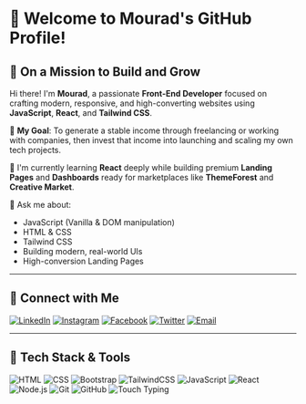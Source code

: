 # 👋 Welcome to Mourad's GitHub Profile!

## 🚀 On a Mission to Build and Grow

Hi there! I'm **Mourad**, a passionate **Front-End Developer** focused on crafting modern, responsive, and high-converting websites using **JavaScript**, **React**, and **Tailwind CSS**.

🎯 **My Goal**: To generate a stable income through freelancing or working with companies, then invest that income into launching and scaling my own tech projects.

🌱 I'm currently learning **React** deeply while building premium **Landing Pages** and **Dashboards** ready for marketplaces like **ThemeForest** and **Creative Market**.

💬 Ask me about:
- JavaScript (Vanilla & DOM manipulation)
- HTML & CSS
- Tailwind CSS
- Building modern, real-world UIs
- High-conversion Landing Pages

---

## 🔗 Connect with Me

[![LinkedIn](https://img.shields.io/badge/LinkedIn-0077B5?style=for-the-badge&logo=linkedin&logoColor=white)](https://www.linkedin.com/in/mourad-akki-70558a357/)
[![Instagram](https://img.shields.io/badge/Instagram-E4405F?style=for-the-badge&logo=instagram&logoColor=white)](https://www.instagram.com/akkimourad17769/)
[![Facebook](https://img.shields.io/badge/Facebook-1877F2?style=for-the-badge&logo=facebook&logoColor=white)](https://www.facebook.com/kide.zaro/)
[![Twitter](https://img.shields.io/badge/X-000000?style=for-the-badge&logo=twitter&logoColor=white)](https://x.com/Moradai188146)
[![Email](https://img.shields.io/badge/Email-D14836?style=for-the-badge&logo=gmail&logoColor=white)](mailto:akkimourad177@gmail.com)

---

## 🧰 Tech Stack & Tools

![HTML](https://img.shields.io/badge/HTML-E34F26?style=for-the-badge&logo=html5&logoColor=white)
![CSS](https://img.shields.io/badge/CSS-1572B6?style=for-the-badge&logo=css3&logoColor=white)
![Bootstrap](https://img.shields.io/badge/Bootstrap-7952B3?style=for-the-badge&logo=bootstrap&logoColor=white)
![TailwindCSS](https://img.shields.io/badge/Tailwind_CSS-38B2AC?style=for-the-badge&logo=tailwind-css&logoColor=white)
![JavaScript](https://img.shields.io/badge/JavaScript-F7DF1E?style=for-the-badge&logo=javascript&logoColor=black)
![React](https://img.shields.io/badge/React-20232A?style=for-the-badge&logo=react&logoColor=61DAFB)
![Node.js](https://img.shields.io/badge/Node.js-339933?style=for-the-badge&logo=nodedotjs&logoColor=white)
![Git](https://img.shields.io/badge/Git-F05032?style=for-the-badge&logo=git&logoColor=white)
![GitHub](https://img.shields.io/badge/GitHub-181717?style=for-the-badge&logo=github&logoColor=white)
![Touch Typing](https://img.shields.io/badge/Touch_Typing-00BFA6?style=for-the-badge&logo=typingtutor&logoColor=white)

